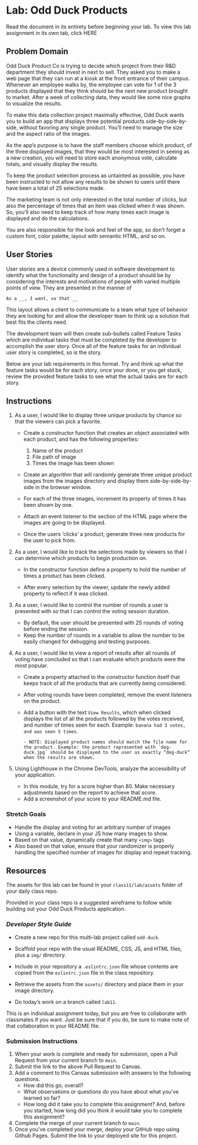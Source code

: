 # Lab: Odd Duck Products

Read the document in its entirety before beginning your lab. To view this lab assignment in its own tab, click HERE

## Problem Domain

Odd Duck Product Co is trying to decide which project from their R&D department they should invest in next to sell. They asked you to make a web page that they can run at a kiosk at the front entrance of their campus. Whenever an employee walks by, the employee can vote for 1 of the 3 products displayed that they think should be the next new product brought to market. After a week of collecting data, they would like some nice graphs to visualize the results.

To make this data collection project maximally effective, Odd Duck wants you to build an app that displays three potential products side-by-side-by-side, without favoring any single product. You’ll need to manage the size and the aspect ratio of the images.

As the app’s purpose is to have the staff members choose which product, of the three displayed images, that they would be most interested in seeing as a new creation, you will need to store each anonymous vote, calculate totals, and visually display the results.

To keep the product selection process as untainted as possible, you have been instructed to not allow any results to be shown to users until there have been a total of 25 selections made.

The marketing team is not only interested in the total number of clicks, but also the percentage of times that an item was clicked when it was shown. So, you’ll also need to keep track of how many times each image is displayed and do the calculations.

You are also responsible for the look and feel of the app, so don’t forget a custom font, color palette, layout with semantic HTML, and so on.

## User Stories

User stories are a device commonly used in software development to identify what the functionality and design of a product should be by considering the interests and motivations of people with varied multiple points of view. They are presented in the manner of

    As a __, I want, so that __

This layout allows a client to communicate to a team what type of behavior they are looking for and allow the developer team to think up a solution that best fits the clients need.

The development team will then create sub-bullets called Feature Tasks which are individual tasks that must be completed by the developer to accomplish the user story. Once all of the feature tasks for an individual user story is completed, so is the story.

Below are your lab requirements in this format. Try and think up what the feature tasks would be for each story, once your done, or you get stuck, review the provided feature tasks to see what the actual tasks are for each story.

## Instructions

1. As a user, I would like to display three unique products by chance so that the viewers can pick a favorite.
    - Create a constructor function that creates an object associated with each product, and has the following properties:
      1. Name of the product
      2. File path of image
      3. Times the image has been shown
    - Create an algorithm that will randomly generate three unique product images from the images directory and display them side-by-side-by-side in the browser window.

    - For each of the three images, increment its property of times it has been shown by one.

    - Attach an event listener to the section of the HTML page where the images are going to be displayed.

    - Once the users ‘clicks’ a product, generate three new products for the user to pick from.
2. As a user, I would like to track the selections made by viewers so that I can determine which products to begin production on.
    - In the constructor function define a property to hold the number of times a product has been clicked.

    - After every selection by the viewer, update the newly added property to reflect if it was clicked.

3. As a user, I would like to control the number of rounds a user is presented with so that I can control the voting session duration.
    - By default, the user should be presented with 25 rounds of voting before ending the session.
    - Keep the number of rounds in a variable to allow the number to be easily changed for debugging and testing purposes.

4. As a user, I would like to view a report of results after all rounds of voting have concluded so that I can evaluate which products were the most popular.
    - Create a property attached to the constructor function itself that keeps track of all the products that are currently being considered.
    - After voting rounds have been completed, remove the event listeners on the product.
    - Add a button with the text `View Results`, which when clicked displays the list of all the products followed by the votes received, and number of times seen for each. Example: `banana had 3 votes, and was seen 5 times`.

          - NOTE: Displayed product names should match the file name for the product. Example: the product represented with `dog-duck.jpg` should be displayed to the user as exactly “dog-duck” when the results are shown.

5. Using Lighthouse in the Chrome DevTools, analyze the accessibility of your application.

    - In this module, try for a score higher than 80. Make necessary adjustments based on the report to achieve that score.
    - Add a screenshot of your score to your README.md file.

### **Stretch Goals**

- Handle the display and voting for an arbitrary number of images
- Using a variable, declare in your JS how many images to show.
- Based on that value, dynamically create that many `<img>` tags
- Also based on that value, ensure that your randomizer is properly handling the specified number of images for display and repeat tracking.

## Resources

The assets for this lab can be found in your `class11/lab/assets` folder of your daily class repo.

Provided in your class repo is a suggested wireframe to follow while building out your Odd Duck Products application.

### ***Developer Style Guide***

- Create a new repo for this multi-lab project called `odd-duck`.

- Scaffold your repo with the usual README, CSS, JS, and HTML files, plus a `img/` directory.

- Include in your repository a `.eslintrc.json` file whose contents are copied from the `eslintrc.json` file in the class repository.

- Retrieve the assets from the `assets/` directory and place them in your image directory.

- Do today’s work on a branch called `lab11`.

This is an individual assignment today, but you are free to collaborate with classmates if you want. Just be sure that if you do, be sure to make note of that collaboration in your README file.

### Submission Instructions

1. When your work is complete and ready for submission, open a Pull Request from your current branch to `main`.
2. Submit the link to the above Pull Request to Canvas.
3. Add a comment to this Canvas submission with answers to the following questions.
    - How did this go, overall?
    - What observations or questions do you have about what you’ve learned so far?
    - How long did it take you to complete this assignment? And, before you started, how long did you think it would take you to complete this assignment?
4. Complete the merge of your current branch to `main`.
5. Once you’ve completed your merge, deploy your GitHub repo using Github Pages. Submit the link to your deployed site for this project.
